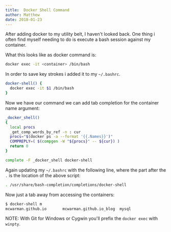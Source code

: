 ```yaml
---
title:  Docker Shell Command
author: Matthew
date: 2018-01-23
---
```


After adding docker to my utility belt, I haven't looked back. One thing i often find myself needing to do is execute a bash session against my container.<!--more-->

What this looks like as docker command is:

```bash
docker exec -it <container> /bin/bash
```

In order to save key strokes i added it to my `~/.bashrc`.

```bash
docker-shell() {
  docker exec -it $1 /bin/bash
}
```

Now we have our command we can add tab completion for the container name argument:

```bash
_docker_shell()
{
  local procs
  _get_comp_words_by_ref -n : cur
  procs="$(docker ps -a --format '{{.Names}}')"
  COMPREPLY=( $(compgen -W "${procs}" -- ${cur}) )
  return 0
}

complete -F _docker_shell docker-shell
```

Again updating my `~/.bashrc` with the following line, where the part after the `.` is the location of the above script:

```bash
. /usr/share/bash-completion/completions/docker-shell
```

Now just a tab away from accessing the containers:

```bash
$ docker-shell m
mcwarman.github.io       mcwarman.github.io_blog  mysql
```

NOTE: With Git for Windows or Cygwin you'll prefix the `docker exec` with `winpty`.
